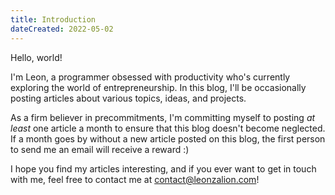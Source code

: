 ```yaml
---
title: Introduction
dateCreated: 2022-05-02
---
```


Hello, world!

I'm Leon, a programmer obsessed with productivity who's currently exploring the world of entrepreneurship. In this blog, I'll be occasionally posting articles about various topics, ideas, and projects.

As a firm believer in precommitments, I'm committing myself to posting _at least_ one article a month to ensure that this blog doesn't become neglected. If a month goes by without a new article posted on this blog, the first person to send me an email will receive a <span title='A $25 gift card!'>reward</span> :)

I hope you find my articles interesting, and if you ever want to get in touch with me, feel free to contact me at contact@leonzalion.com!
